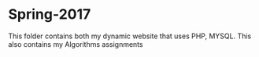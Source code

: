 # Spring-2017
This folder contains both my dynamic website that uses PHP, MYSQL. This also contains my Algorithms assignments 
